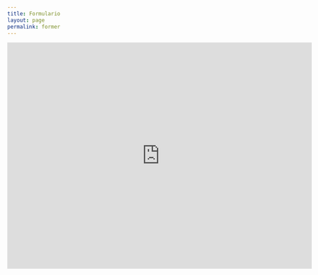 ```yaml
---
title: Formulario
layout: page
permalink: former
---
```

<div class="container">
<iframe src="https://docs.google.com/forms/d/e/1FAIpQLSc8XOLQW16jezZhkXBvCRwWLbW4ZgDRvQnG3D5MzZ59-GrYLA/viewform?embedded=true" width="700" height="520" frameborder="0" marginheight="0" marginwidth="0">Cargando...</iframe>

</div>